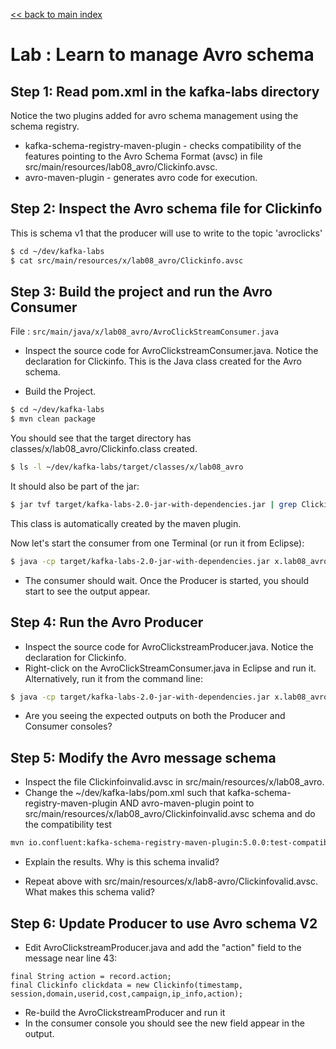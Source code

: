 <link rel='stylesheet' href='../assets/css/main.css'/>

[<< back to main index](../README.md) 

Lab : Learn to manage Avro schema
===============================

## Step 1: Read pom.xml in the kafka-labs directory

Notice the two plugins added for avro schema management using the schema registry.

* kafka-schema-registry-maven-plugin - checks compatibility of the 
  features pointing to the Avro Schema Format (avsc) in file src/main/resources/lab08_avro/Clickinfo.avsc.
* avro-maven-plugin - generates avro code for execution.

## Step 2: Inspect the Avro schema file for Clickinfo

This is schema v1 that the producer will use to write to the topic 'avroclicks'
````bash
$ cd ~/dev/kafka-labs
$ cat src/main/resources/x/lab08_avro/Clickinfo.avsc
````

## Step 3: Build the project and run the Avro Consumer
File : `src/main/java/x/lab08_avro/AvroClickStreamConsumer.java`

*  Inspect the source code for AvroClickstreamConsumer.java. Notice the declaration for Clickinfo.
   This is the Java class created for the Avro schema.
   
* Build the Project. 
````bash
$ cd ~/dev/kafka-labs
$ mvn clean package
````

You should see that the target directory has 
classes/x/lab08_avro/Clickinfo.class created. 
````bash
$ ls -l ~/dev/kafka-labs/target/classes/x/lab08_avro
````

It should also be part of the jar:
````bash
$ jar tvf target/kafka-labs-2.0-jar-with-dependencies.jar | grep Clickinfo
````
This class is automatically created by the maven plugin.

Now let's start the consumer from one Terminal (or run it from Eclipse):
````bash
$ java -cp target/kafka-labs-2.0-jar-with-dependencies.jar x.lab08_avro.AvroClickstreamConsumer
````

* The consumer should wait. Once the Producer is started, you should start to see the output appear.


## Step 4: Run the Avro Producer
* Inspect the source code for AvroClickstreamProducer.java. Notice the declaration for Clickinfo.
* Right-click on the AvroClickStreamConsumer.java in Eclipse and run it. Alternatively, 
run it from the command line:
````bash
$ java -cp target/kafka-labs-2.0-jar-with-dependencies.jar x.lab08_avro.AvroClickstreamProducer
````
* Are you seeing the expected outputs on both the Producer and Consumer consoles?


## Step 5: Modify the Avro message schema

* Inspect the file Clickinfoinvalid.avsc in src/main/resources/x/lab08_avro.
* Change the ~/dev/kafka-labs/pom.xml such that kafka-schema-registry-maven-plugin AND avro-maven-plugin 
point to 
src/main/resources/x/lab08_avro/Clickinfoinvalid.avsc schema and do the compatibility test

```bash
mvn io.confluent:kafka-schema-registry-maven-plugin:5.0.0:test-compatibility
````

* Explain the results. Why is this schema invalid?

* Repeat above with src/main/resources/x/lab8-avro/Clickinfovalid.avsc. What makes this schema valid?  

## Step 6: Update Producer to use Avro schema V2

* Edit AvroClickstreamProducer.java and add the "action" field to the message near line 43:
````
final String action = record.action;
final Clickinfo clickdata = new Clickinfo(timestamp, session,domain,userid,cost,campaign,ip_info,action);

````
* Re-build the AvroClickstreamProducer and run it
* In the consumer console you should see the new field appear in the output. 